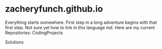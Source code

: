 # zacheryfunch.github.io


Everything starts somewhere. First step in a long adventure begins with that first step.
Not sure yet how to link in this language md.
Here are my current Repositories: 
  CodingProjects 
    
  Solutions
